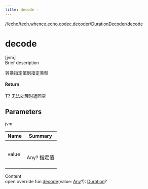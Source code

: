 ```yaml
---
title: decode -
---
```

//[echo](../../index.md)/[tech.whence.echo.codec.decoder](../index.md)/[DurationDecoder](index.md)/[decode](decode.md)



# decode  
[jvm]  
Brief description  


转换指定值到指定类型



#### Return  


T? 无法处理时返回空



## Parameters  
  
jvm  
  
|  Name|  Summary| 
|---|---|
| value| <br><br>Any? 指定值<br><br>
  
  
Content  
open override fun [decode](decode.md)(value: [Any](https://kotlinlang.org/api/latest/jvm/stdlib/kotlin/-any/index.html)?): [Duration](https://kotlinlang.org/api/latest/jvm/stdlib/kotlin.time/-duration/index.html)?  



